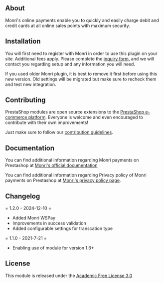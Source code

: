 ## About

Monri's online payments enable you to quickly and easily charge debit and credit cards at all online sales points with maximum security.

## Installation

You will first need to register with Monri in order to use this plugin on your site. Additional fees apply.
Please complete the [inquiry form](https://monri.com/contact/), and we will contact you regarding setup and any information you will need.

If you used older Monri plugin, it is best to remove it first before using this new version.
Old settings will be migrated but make sure to recheck them and test new integration.

## Contributing

PrestaShop modules are open source extensions to the [PrestaShop e-commerce platform][prestashop]. Everyone is welcome and even encouraged to contribute with their own improvements!

Just make sure to follow our [contribution guidelines][contribution-guidelines].


## Documentation

You can find additional information regarding Monri payments on Prestashop at
[Monri's official documentation](https://ipg.monri.com/en/documentation/ecomm-plugins-prestashop)

You can find additional information regarding Privacy policy of Monri payments on Prestashop at
[Monri's privacy policy page](https://ipg.monri.com/en/privacy-policy).

## Changelog

= 1.2.0 - 2024-12-10 =
* Added Monri WSPay 
* Improvements in success validation
* Added configurable settings for transcation type

= 1.1.0 - 2021-7-21 =
* Enabling use of module for version 1.6+


## License

This module is released under the [Academic Free License 3.0][AFL-3.0] 

[documentation]: https://devdocs.prestashop.com/1.7/modules/
[prestashop]: https://www.prestashop.com/
[contribution-guidelines]: https://devdocs.prestashop.com/1.7/contribute/contribution-guidelines/project-modules/
[AFL-3.0]: https://opensource.org/licenses/AFL-3.0
